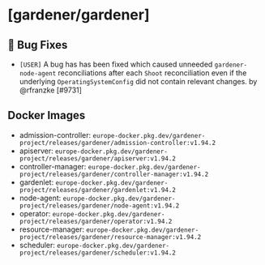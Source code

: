 # [gardener/gardener]

## 🐛 Bug Fixes

- `[USER]` A bug has has been fixed which caused unneeded `gardener-node-agent` reconciliations after each `Shoot` reconciliation even if the underlying `OperatingSystemConfig` did not contain relevant changes. by @rfranzke [#9731]

## Docker Images
- admission-controller: `europe-docker.pkg.dev/gardener-project/releases/gardener/admission-controller:v1.94.2`
- apiserver: `europe-docker.pkg.dev/gardener-project/releases/gardener/apiserver:v1.94.2`
- controller-manager: `europe-docker.pkg.dev/gardener-project/releases/gardener/controller-manager:v1.94.2`
- gardenlet: `europe-docker.pkg.dev/gardener-project/releases/gardener/gardenlet:v1.94.2`
- node-agent: `europe-docker.pkg.dev/gardener-project/releases/gardener/node-agent:v1.94.2`
- operator: `europe-docker.pkg.dev/gardener-project/releases/gardener/operator:v1.94.2`
- resource-manager: `europe-docker.pkg.dev/gardener-project/releases/gardener/resource-manager:v1.94.2`
- scheduler: `europe-docker.pkg.dev/gardener-project/releases/gardener/scheduler:v1.94.2`
